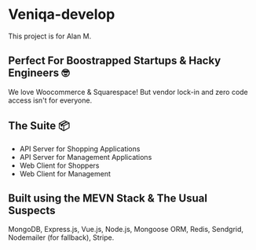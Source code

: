 # Veniqa-develop
 This project is for Alan M.
## Perfect For Boostrapped Startups & Hacky Engineers :nerd_face:
We love Woocommerce & Squarespace! But vendor lock-in and zero code access isn't for everyone.
## The Suite :package:
* API Server for Shopping Applications
* API Server for Management Applications
* Web Client for Shoppers
* Web Client for Management
## Built using the MEVN Stack & The Usual Suspects
MongoDB, Express.js, Vue.js, Node.js, Mongoose ORM, Redis, Sendgrid, Nodemailer (for fallback), Stripe.
